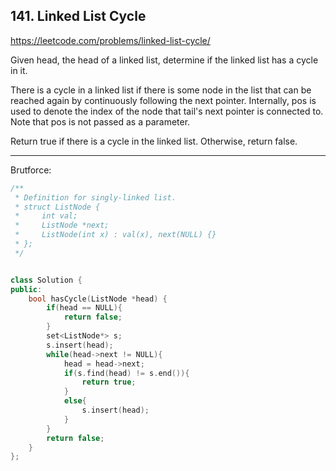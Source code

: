 ## 141. Linked List Cycle

https://leetcode.com/problems/linked-list-cycle/

Given head, the head of a linked list, determine if the linked list has a cycle in it. 

There is a cycle in a linked list if there is some node in the list that can be reached again by continuously following the next pointer. Internally, pos is used to denote the index of the node that tail's next pointer is connected to. Note that pos is not passed as a parameter.

Return true if there is a cycle in the linked list. Otherwise, return false.

----------------------------------------------------------------------------------------------------------------------------------------------------

Brutforce:

```cpp
/**
 * Definition for singly-linked list.
 * struct ListNode {
 *     int val;
 *     ListNode *next;
 *     ListNode(int x) : val(x), next(NULL) {}
 * };
 */


class Solution {
public:
    bool hasCycle(ListNode *head) {
        if(head == NULL){
            return false;
        }
        set<ListNode*> s;
        s.insert(head);
        while(head->next != NULL){
            head = head->next;
            if(s.find(head) != s.end()){
                return true;
            }
            else{
                s.insert(head);
            }
        }
        return false;
    }
};
```
